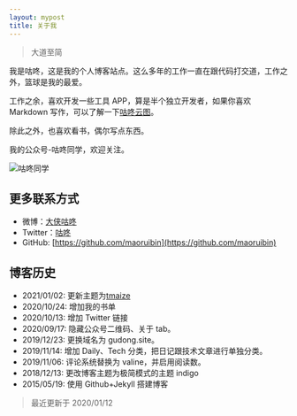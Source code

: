 ```yaml
---
layout: mypost
title: 关于我
---
```


> 大道至简

我是咕咚，这是我的个人博客站点。这么多年的工作一直在跟代码打交道，工作之外，篮球是我的最爱。

工作之余，喜欢开发一些工具 APP，算是半个独立开发者，如果你喜欢 Markdown 写作，可以了解一下[咕咚云图](https://www.coolapk.com/apk/name.gudong.pic)。

除此之外，也喜欢看书，偶尔写点东西。

我的公众号-咕咚同学，欢迎关注。

![咕咚同学](https://gitee.com/maoruibin/img/raw/master/2021/01/12/_export1610434130245.jpg.png)

## 更多联系方式

- 微博：[大侠咕咚](https://weibo.com/maoruibin)
- Twitter：[咕咚](https://twitter.com/dxgudong?s=05)
- GitHub: [https://github.com/maoruibin](https://github.com/maoruibin)

## 博客历史
- 2021/01/02: 更新主题为[tmaize](https://github.com/TMaize/tmaize-blog)
- 2020/10/24: 增加我的书单
- 2020/10/13: 增加 Twitter 链接
- 2020/09/17: 隐藏公众号二维码、关于 tab。
- 2019/12/23: 更换域名为 gudong.site。
- 2019/11/14: 增加 Daily、Tech 分类，把日记跟技术文章进行单独分类。
- 2019/11/06: 评论系统替换为 valine，并启用阅读数。
- 2018/12/13: 更改博客主题为极简模式的主题 indigo
- 2015/05/19: 使用 Github+Jekyll 搭建博客

> 最近更新于 2020/01/12 